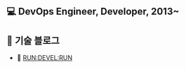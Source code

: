 ## 💻 DevOps Engineer, Developer, 2013~

## 📝 기술 블로그
* :link: [RUN:DEVEL:RUN](https://6developer.com)
